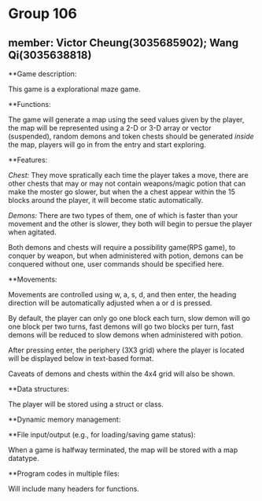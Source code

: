 # Group 106
## member: Victor Cheung(3035685902); Wang Qi(3035638818)

**Game description:

This game is a explorational maze game.

**Functions:

The game will generate a map using the seed values given by the player, the map will be represented using a 2-D or 3-D array or vector (suspended), random demons and token chests should be generated *inside* the map, players will go in from the entry and start exploring.

**Features:

*Chest:* They move spratically each time the player takes a move, there are other chests that may or may not contain weapons/magic potion that can make the moster go slower, but when the a chest appear within the 15 blocks around the player, it will become static automatically.

*Demons:* There are two types of them, one of which is faster than your movement and the other is slower, they both will begin to persue the player when agitated.

Both demons and chests will require a possibility game(RPS game), to conquer by weapon, but when administered with potion, demons can be conquered without one, user commands should be specified here.

**Movements: 

Movements are controlled using w, a, s, d, and then enter, the heading direction will be automatically adjusted when a or d is pressed.

By default, the player can only go one block each turn, slow demon will go one block per two turns, fast demons will go two blocks per turn, fast demons will be reduced to slow demons when administered with potion.

After pressing enter, the periphery (3X3 grid) where the player is located will be displayed below in text-based format.

Caveats of demons and chests within the 4x4 grid will also be shown.

**Data structures:

The player will be stored using a struct or class.

**Dynamic memory management:

**File input/output (e.g., for loading/saving game status):

When a game is halfway terminated, the map will be stored with a map datatype.

**Program codes in multiple files:

Will include many headers for functions.
